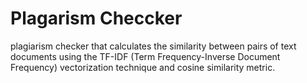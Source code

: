 # Plagarism Checcker
  plagiarism checker that calculates the similarity between pairs of text documents using the TF-IDF (Term Frequency-Inverse Document Frequency) vectorization technique and cosine similarity metric.
